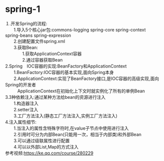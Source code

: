 # spring-1

１.开发Spring的流程:<br/>
&nbsp;&nbsp; &nbsp; &nbsp;  1.导入5个核心jar包:commons-logging spring-core spring-context spring-beans spring-expression<br/>
   &nbsp;&nbsp; &nbsp; &nbsp;  2.创建配置文件spring.xml<br/>
   &nbsp;&nbsp; &nbsp; &nbsp;  3.获取Bean:<br/>
       &nbsp;&nbsp; &nbsp; &nbsp;  &nbsp;&nbsp; &nbsp; &nbsp;  1.获取ApplicationContext容器<br/>
      &nbsp;&nbsp; &nbsp; &nbsp;   &nbsp;&nbsp; &nbsp; &nbsp;  2.通过容器获取Bean<br/>
2.Spring　IOC容器的实现:BeanFactory和ApplicationContext<br/>
   &nbsp;&nbsp; &nbsp; &nbsp;  1.BeanFactory:IOC容器的基本实现,面向Spring本身<br/>
  &nbsp;&nbsp; &nbsp; &nbsp;   2.ApplicationContext:实现了BeanFactory接口,是IOC容器的高级实现,面向Spring的开发者<br/>
   &nbsp;&nbsp; &nbsp; &nbsp; &nbsp;&nbsp;  ApplicationContext在初始化上下文时就实例化了所有的单例Bean<br/>
3.3种依赖注入:通过某种方法给bean的资源进行注入<br/>
   &nbsp;&nbsp; &nbsp; &nbsp;  1.构造器注入<br/>
  &nbsp;&nbsp; &nbsp; &nbsp;   2.setter注入<br/>
  &nbsp;&nbsp; &nbsp; &nbsp;   3.工厂方法注入(静态工厂方法注入,实例工厂方法注入)<br/>
4.注入属性细节:<br/>
  &nbsp;&nbsp; &nbsp; &nbsp;   1.当注入的属性含特殊字符时,在value子节点中使用<![CDATA[＜属性＞]]>进行注入<br/>
  &nbsp;&nbsp; &nbsp; &nbsp;   2.引用时可分为内部Bean(只能用一次，相当于内部类)和外部Bean<br/>
  &nbsp;&nbsp; &nbsp; &nbsp;   3.可以通过级联属性进行配置<br/>
  &nbsp;&nbsp; &nbsp; &nbsp;   4.可以以外部List,Map的方式注入<br/>
参考视频:https://ke.qq.com/course/280229
